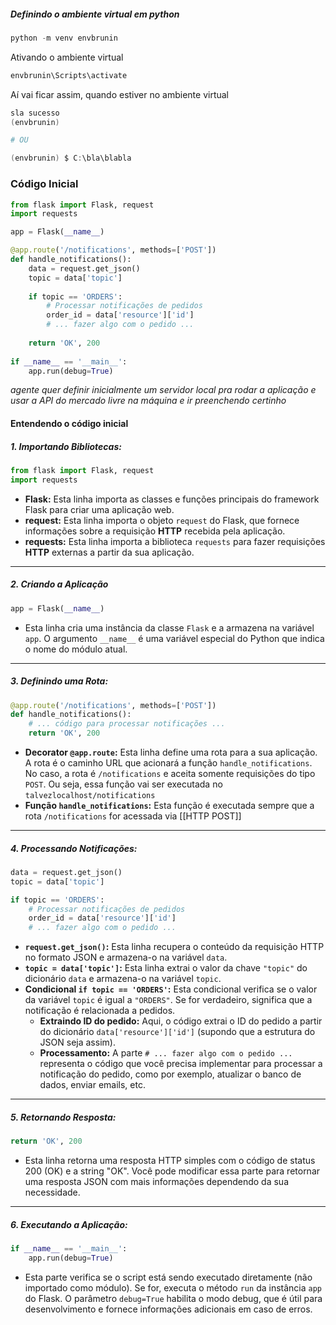 
##### Definindo o ambiente virtual em python
```powershell
python -m venv envbrunin

```

Ativando o ambiente virtual
```powershell
envbrunin\Scripts\activate
```

Aí vai ficar assim, quando estiver no ambiente virtual
```powershell
sla sucesso
(envbrunin)

# OU

(envbrunin) $ C:\bla\blabla
```


### Código Inicial
```python
from flask import Flask, request
import requests

app = Flask(__name__)

@app.route('/notifications', methods=['POST'])
def handle_notifications():
    data = request.get_json()
    topic = data['topic']
  
    if topic == 'ORDERS':
        # Processar notificações de pedidos
        order_id = data['resource']['id']
        # ... fazer algo com o pedido ...
  
    return 'OK', 200
  
if __name__ == '__main__':
    app.run(debug=True)
```
*agente quer definir inicialmente um servidor local pra rodar a aplicação e usar a API do mercado livre na máquina e ir preenchendo certinho*

#### Entendendo o código inicial

##### **1. Importando Bibliotecas:**
 ```python
from flask import Flask, request
import requests
```

- **Flask:** Esta linha importa as classes e funções principais do framework Flask para criar uma aplicação web.
- **request:** Esta linha importa o objeto `request` do Flask, que fornece informações sobre a requisição **HTTP** recebida pela aplicação.
- **requests:** Esta linha importa a biblioteca `requests` para fazer requisições **HTTP** externas a partir da sua aplicação.

---
##### **2. Criando a Aplicação**

```python
app = Flask(__name__)
```

- Esta linha cria uma instância da classe `Flask` e a armazena na variável `app`. O argumento `__name__` é uma variável especial do Python que indica o nome do módulo atual.

---
##### **3. Definindo uma Rota:**

```python
@app.route('/notifications', methods=['POST'])
def handle_notifications():
    # ... código para processar notificações ...
    return 'OK', 200

```

- **Decorator `@app.route`:** Esta linha define uma rota para a sua aplicação. A rota é o caminho URL que acionará a função `handle_notifications`. No caso, a rota é `/notifications` e aceita somente requisições do tipo `POST`. Ou seja, essa função vai ser executada no `talvezlocalhost/notifications`
- **Função `handle_notifications`:** Esta função é executada sempre que a rota `/notifications` for acessada via [[HTTP POST]]

---
##### **4. Processando Notificações:**

```Python
data = request.get_json()
topic = data['topic']

if topic == 'ORDERS':
    # Processar notificações de pedidos
    order_id = data['resource']['id']
    # ... fazer algo com o pedido ...
```


- **`request.get_json()`:** Esta linha recupera o conteúdo da requisição HTTP no formato JSON e armazena-o na variável `data`.
- **`topic = data['topic']`:** Esta linha extrai o valor da chave `"topic"` do dicionário `data` e armazena-o na variável `topic`.
- **Condicional `if topic == 'ORDERS'`:** Esta condicional verifica se o valor da variável `topic` é igual a `"ORDERS"`. Se for verdadeiro, significa que a notificação é relacionada a pedidos.
    - **Extraindo ID do pedido:** Aqui, o código extrai o ID do pedido a partir do dicionário `data['resource']['id']` (supondo que a estrutura do JSON seja assim).
    - **Processamento:** A parte `# ... fazer algo com o pedido ...` representa o código que você precisa implementar para processar a notificação do pedido, como por exemplo, atualizar o banco de dados, enviar emails, etc.

---
##### **5. Retornando Resposta:**

```Python
return 'OK', 200
```

- Esta linha retorna uma resposta HTTP simples com o código de status 200 (OK) e a string "OK". Você pode modificar essa parte para retornar uma resposta JSON com mais informações dependendo da sua necessidade.

---
##### **6. Executando a Aplicação:**

```Python
if __name__ == '__main__':
    app.run(debug=True)
```

- Esta parte verifica se o script está sendo executado diretamente (não importado como módulo). Se for, executa o método `run` da instância `app` do Flask. O parâmetro `debug=True` habilita o modo debug, que é útil para desenvolvimento e fornece informações adicionais em caso de erros.